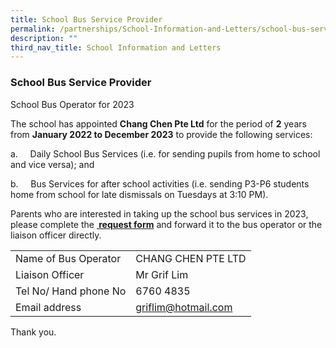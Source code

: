 ```yaml
---
title: School Bus Service Provider
permalink: /partnerships/School-Information-and-Letters/school-bus-service-provider/
description: ""
third_nav_title: School Information and Letters
---
```

### School Bus Service Provider
  

School Bus Operator for 2023

The school has appointed **Chang Chen Pte Ltd** for the period of **2** years from **January 2022 to December 2023** to provide the following services:

a.     Daily School Bus Services (i.e. for sending pupils from home to school and vice versa); and   

b.     Bus Services for after school activities (i.e. sending P3-P6 students home from school for late dismissals on Tuesdays at 3:10 PM).   

Parents who are interested in taking up the school bus services in 2023, please complete the **[ request form](/files/Request%20Form_School%20Bus%20Services%202022.pdf)** and forward it to the bus operator or the liaison officer directly.

|  	|  	|
|---	|---	|
| Name of Bus Operator 	|  CHANG CHEN PTE LTD 	|
| Liaison Officer 	|  Mr Grif Lim 	|
| Tel No/ Hand phone No 	|  6760 4835 	|
| Email address 	|  [griflim@hotmail.com](mailto:griflim@hotmail.com) 	|

Thank you.